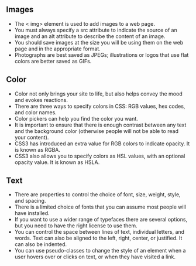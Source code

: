 ## Images
+ The < img> element is used to add images to a
web page.
+ You must always specify a src attribute to indicate the
source of an image and an alt attribute to describe the
content of an image.
+ You should save images at the size you will be using
them on the web page and in the appropriate format.
+ Photographs are best saved as JPEGs; illustrations or
logos that use flat colors are better saved as GIFs.

## Color
+ Color not only brings your site to life, but also helps
convey the mood and evokes reactions.
+ There are three ways to specify colors in CSS:
RGB values, hex codes, and color names.
+ Color pickers can help you find the color you want.
+ It is important to ensure that there is enough contrast
between any text and the background color (otherwise
people will not be able to read your content).
+ CSS3 has introduced an extra value for RGB colors to
indicate opacity. It is known as RGBA.
+ CSS3 also allows you to specify colors as HSL values,
with an optional opacity value. It is known as HSLA.

## Text
+ There are properties to control the choice of font, size,
weight, style, and spacing.
+ There is a limited choice of fonts that you can assume
most people will have installed.
+ If you want to use a wider range of typefaces there are
several options, but you need to have the right license
to use them.
+ You can control the space between lines of text,
individual letters, and words. Text can also be aligned
to the left, right, center, or justified. It can also be
indented.
+ You can use pseudo-classes to change the style of an
element when a user hovers over or clicks on text, or
when they have visited a link.